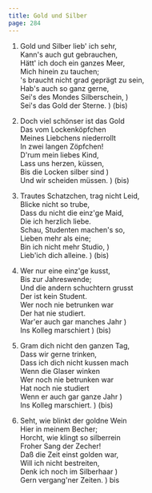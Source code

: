 ```yaml
---
title: Gold und Silber
page: 284
---  
```


1. Gold und Silber lieb' ich sehr,  
Kann's auch gut gebrauchen,  
Hätt' ich doch ein ganzes Meer,  
Mich hinein zu tauchen;  
's braucht nicht grad geprägt zu sein,  
Hab's auch so ganz gerne,  
Sei's des Mondes Silberschein, )  
Sei's das Gold der Sterne. ) (bis)  



2. Doch viel schönser ist das Gold  
Das vom Lockenköpfchen  
Meines Liebchens niederrollt  
In zwei langen Zöpfchen!  
D'rum mein liebes Kind,  
Lass uns herzen, küssen,  
Bis die Locken silber sind )  
Und wir scheiden müssen. ) (bis)  


3. Trautes Schatzchen, trag nicht Leid,  
Blicke nicht so trube,  
Dass du nicht die einz'ge Maid,  
Die ich herzlich liebe.  
Schau, Studenten machen's so,  
Lieben mehr als eine;  
Bin ich nicht mehr Studio, )  
Lieb'ich dich alleine.    ) (bis)  


4. Wer nur eine einz'ge kusst,   
Bis zur Jahreswende;  
Und die andern schuchtern grusst  
Der ist kein Student.  
Wer noch nie betrunken war  
Der hat nie studiert.  
War'er auch gar manches Jahr )  
Ins Kolleg marschiert        ) (bis)  


5. Gram dich nicht den ganzen Tag,  
Dass wir gerne trinken,   
Dass ich dich nicht kussen mach  
Wenn die Glaser winken  
Wer noch nie betrunken war  
Hat noch nie studiert  
Wenn er auch gar ganze Jahr )  
Ins Kolleg marschiert.     ) (bis)  


6. Seht, wie blinkt der goldne Wein  
Hier in meinem Becher;  
Horcht, wie klingt so silberrein  
Froher Sang der Zecher!  
Daß die Zeit einst golden war,  
Will ich nicht bestreiten,  
Denk ich noch im Silberhaar )  
Gern vergang'ner Zeiten. ) bis  